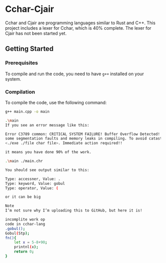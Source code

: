  # Cchar-Cjair

Cchar and Cjair are programming languages similar to Rust and C++. This project includes a lexer for Cchar, which is 40% complete. The lexer for Cjair has not been started yet.

## Getting Started

### Prerequisites

To compile and run the code, you need to have `g++` installed on your system.

### Compilation

To compile the code, use the following command:
```sh
g++ main.cpp -o main

.\main
If you see an error message like this:

Error C3789 common: CRITICAL SYSTEM FAILURE! Buffer Overflow Detected! Hello, I think I see 
some segmentation faults and memory leaks in compiling. To avoid catastrophic failure, do not proceed with 
<./exe ./file char file>. Immediate action required!!

it means you have done 90% of the work.

.\main ./main.chr

You should see output similar to this:

Type: accessner, Value: .
Type: keyword, Value: gobul
Type: operator, Value: (

or it can be big

Note
I’m not sure why I’m uploading this to GitHub, but here it is!

incomplite work op
code in cchar-lang 
.gobul();
Gobul(Stp);
fn(){
    let x = 5-8+90;
    printnl(x);
    return 0;
}


